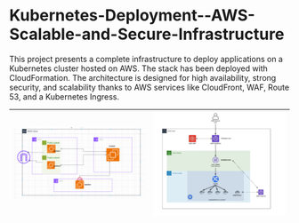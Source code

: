 # Kubernetes-Deployment--AWS-Scalable-and-Secure-Infrastructure

This project presents a complete infrastructure to deploy applications on a Kubernetes cluster hosted on AWS. The stack has been deployed with CloudFormation. The architecture is designed for high availability, strong security, and scalability thanks to AWS services like CloudFront, WAF, Route 53, and a Kubernetes Ingress.





| ![](aws-eks.PNG) | ![](dns.PNG) |
|------------------|-------------|

